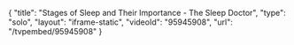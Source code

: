 {
    "title": "Stages of Sleep and Their Importance - The Sleep Doctor",
    "type": "solo",
    "layout": "iframe-static",
    "videoId": "95945908",
    "url": "\/tvpembed\/95945908"
}